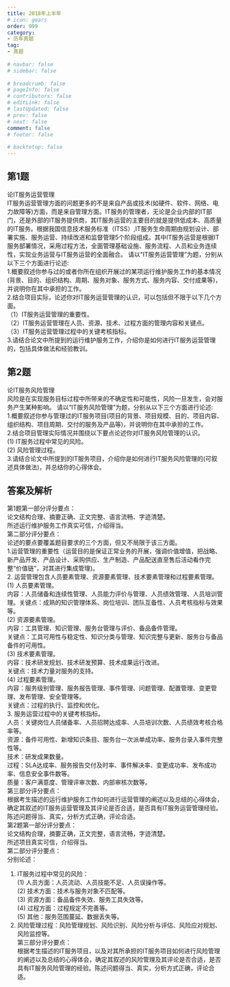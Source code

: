 ```yaml
---  
title: 2018年上半年  
# icon: gears  
order: 999  
category:  
- 历年真题  
tag:  
- 真题  
  
# navbar: false  
# sidebar: false  
  
# breadcrumb: false  
# pageInfo: false  
# contributors: false  
# editLink: false  
# lastUpdated: false  
# prev: false  
# next: false  
comment: false  
# footer: false  
  
# backtotop: false  
---  
```

## 第1题 ##

论IT服务运营管理  
IT服务运营管理方面的问题更多的不是来自产品或技术(如硬件、软件、网络、电力故障等)方面，而是来自管理方面。IT服务的管理者，无论是企业内部的IT部门，还是外部的IT服务提供商，其IT服务运营的主要目的就是提供低成本、高质量的IT服务。根据我国信息技术服务标准（ITSS）,IT服务生命周期由规划设计、部署实施、服务运营、持续改进和监督管理5个阶段组成。其中IT服务运营是根据IT服务部署情况，采用过程方法，全面管理基础设施、服务流程、人员和业务连续性，实现业务运营与IT服务运营的全面融合。 请以“IT服务运营管理”为题，分别从以下三个方面进行论述:  
1.概要叙述你参与过的或者你所在组织开展过的某项运行维护服务工作的基本情况(背景、目的、组织结构、周期、服务对象、服务方式、服务内容、交付成果等)，并说明你在其中承担的工作。  
2.结合项目实际，论述你对IT服务运营管理的认识，可以包括但不限于以下几个方面。  
（1）IT服务运营管理的重要性。  
（2）IT服务运营管理在人员、资源、技术、过程方面的管理内容和关键点。  
（3）IT服务运营管理过程中的关键考核指标。  
3.请结合论文中所提到的运行维护服务工作，介绍你是如何进行IT服务运营管理的，包括具体做法和经验教训。  


## 第2题 ##

论IT服务风险管理  
风险是在实现服务目标过程中所带来的不确定性和可能性，风险一旦发生，会对服务产生某种影响。 请以“IT服务风险管理”为题，分别从以下三个方面进行论述:  
1.概要叙述你参与管理过的IT服务项目(项目的背景、项目规模、目的、项目内容、组织结构、项目周期、交付的服务及产品等)，并说明你在其中承担的工作。  
2.结合项目管理实际情况并围绕以下要点论述你对IT服务风险管理的认识。  
(1) IT服务过程中常见的风险。  
(2) 风险管理过程。  
3.请结合论文中所提到的IT服务项目，介绍你是如何进行IT服务风险管理的(可叙述具体做法)，并总结你的心得体会。  
  


## 答案及解析 ##

  

第1题第一部分评分要点：  
论文结构合理、摘要正确、正文完整、语言流畅、字迹清楚。  
所述运行维护服务工作真实可信，介绍得当。  
第二部分评分要点：  
论述的要点要覆盖题目要求的三个方面，但又不局限于该三方面。  
1.运营管理的重要性（运营目的是保证正常业务的开展，强调价值增值，把战略、新产品开发、产品设计、采购供应、生产制造、产品配送直至售后活动看作完整“价值链”，对其进行集成管理)。  
2. 运营管理包含人员要素管理、资源要素管理、技术要素管理和过程要素管理。  
(1) 人员要素管理。  
内容：人员储备和连续性管理、人员能力评价与管理、人员绩效管理、人员培训管理。关键点：成熟的知识管理体系、岗位培训、团队互备性、人员考核指标与效果等。  
(2) 资源要素管理。  
内容：工具管理、知识管理、服务台管理与评价、备品备件管理。  
关键点：工具可用性与稳定性、知识分类与管理、知识完整与更新、服务台与备品备件的可用性。  
(3) 技术要素管理。  
内容：技术研发规划、技术研发预算、技术成果运行改进。  
关键点：技术力量对服务的支持。  
(4) 过程要素管理。  
内容：服务级别管理、服务报告管理、事件管理、问题管理、配置管理、变更管理、发布管理、安全管理等。  
关键点：过程的执行、监控和优化。  
3. 服务运营过程中的关键考核指标。  
人员：关键岗位人员储备率、人员招聘达成率、人员培训次数、人员绩效考核合格率等。  
资源：备件可用性、新增知识条目、服务台一次派单成功率、服务台录入事件完整性等。  
技术：研发成果数量。  
过程：SLA达成率、服务报告交付及时率、事件解决率、变更成功率、发布成功率、信息安全事件数等。  
质量：客户满意度、管理评审次数、内部审核次数等。  
第三部分评分要点：  
根据考生描述的运行维护服务工作如何进行运营管理的阐述以及总结的心得体会，确定其叙述的IT服务运营管理及其评论是否合适，是否具有IT服务运营管理经验。陈述问题得当、真实，分析方式正确，评论合适。  
第2题第一部分评分要点：  
论文结构合理，摘要正确，正文完整，语言流畅，字迹清楚。  
所述项目真实可信，介绍得当。  
第二部分评分要点：  
分别论述：  
1. IT服务过程中常见的风险：  
(1) 人员方面：人员流动、人员技能不足、人员误操作等。  
(2) 技术方面：技术与服务对象不匹配等。  
(3) 资源方面：备品备件失效、服务工具失效等。  
(4) 过程方面：过程规定不完善等。  
(5) 其他：服务范围蔓延、数据丢失等。  
2. 风险管理过程：风险管理规划、风险识别、风险分析与评估、风险应对规划、风险监控等。  
第三部分评分要点：  
根据考生描述的IT服务项目，以及对其所承担的IT服务项目如何进行风险管理的阐述以及总结的心得体会，确定其叙述的风险管理及其评论是否合适，是否具有IT服务风险管理的经验。陈述问题得当、真实，分析方式正确，评论合适。  

